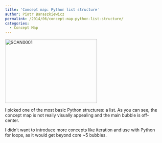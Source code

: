 ```yaml
---
title: 'Concept map: Python list structure'
author: Piotr Banaszkiewicz
permalink: /2014/06/concept-map-python-list-structure/
categories:
  - Concept Map
---
```

[<img class="alignnone size-medium wp-image-7652" alt="SCAN0001" src="/software-carpentry-training-website/uploads/2014/06/SCAN00011-300x209.jpg" width="300" height="209" />][1]

I picked one of the most basic Python structures: a list. As you can see, the concept map is not really visually appealing and the main bubble is off-center.

I didn&#8217;t want to introduce more concepts like iteration and use with Python for loops, as it would get beyond core ~5 bubbles.

 [1]: /software-carpentry-training-website/uploads/2014/06/SCAN00011.jpg
